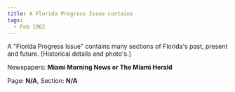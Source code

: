 ```yaml
---  
title: A Florida Progress Issue contains  
tags:  
  - Feb 1962  
---  
```

  
A "Florida Progress Issue" contains many sections of Florida's past, present and future. [Historical details and photo's.]  
  
Newspapers: **Miami Morning News or The Miami Herald**  
  
Page: **N/A**, Section: **N/A** 
